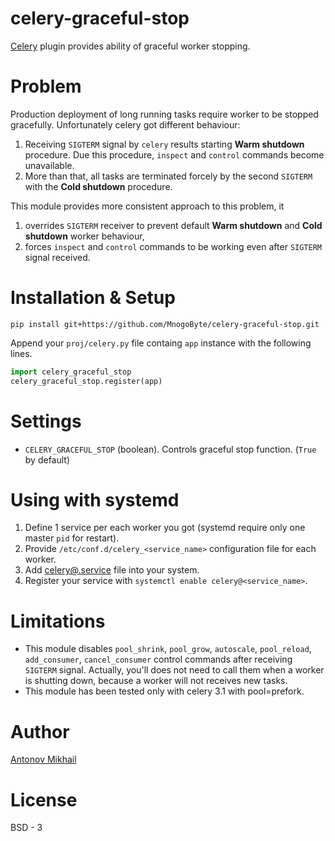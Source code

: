 # celery-graceful-stop

[Celery](http://celeryproject.org) plugin provides ability of graceful worker stopping.

# Problem
Production deployment of long running tasks require worker to be stopped gracefully. Unfortunately celery got different behaviour:

1. Receiving `SIGTERM` signal by `celery` results starting **Warm shutdown** procedure. Due this procedure, `inspect` and `control` commands become unavailable.
2. More than that, all tasks are terminated forcely by the second `SIGTERM` with the **Cold shutdown** procedure.

This module provides more consistent approach to this problem, it

1. overrides `SIGTERM` receiver to prevent default **Warm shutdown** and **Cold shutdown** worker behaviour,
2. forces `inspect` and `control` commands to be working even after `SIGTERM` signal received.

# Installation & Setup

```
pip install git+https://github.com/MnogoByte/celery-graceful-stop.git
```

Append your `proj/celery.py` file containg `app` instance with the following lines.

```python
import celery_graceful_stop
celery_graceful_stop.register(app)
```

# Settings 

- `CELERY_GRACEFUL_STOP` (boolean). Controls graceful stop function. (`True` by default)

# Using with systemd

1. Define 1 service per each worker you got (systemd require only one master `pid` for restart).
2. Provide `/etc/conf.d/celery_<service_name>` configuration file for each worker.
3. Add [celery@.service](systemd/celery@.service) file into your system.
4. Register your service with `systemctl enable celery@<service_name>`.

# Limitations

- This module disables `pool_shrink`, `pool_grow`, `autoscale`, `pool_reload`, `add_consumer`, `cancel_consumer` control commands after receiving `SIGTERM` signal. Actually, you'll does not need to call them when a worker is shutting down, because a worker will not receives new tasks.
- This module has been tested only with celery 3.1 with pool=prefork.

# Author

[Antonov Mikhail](https://github.com/atin65536)

# License

BSD - 3
